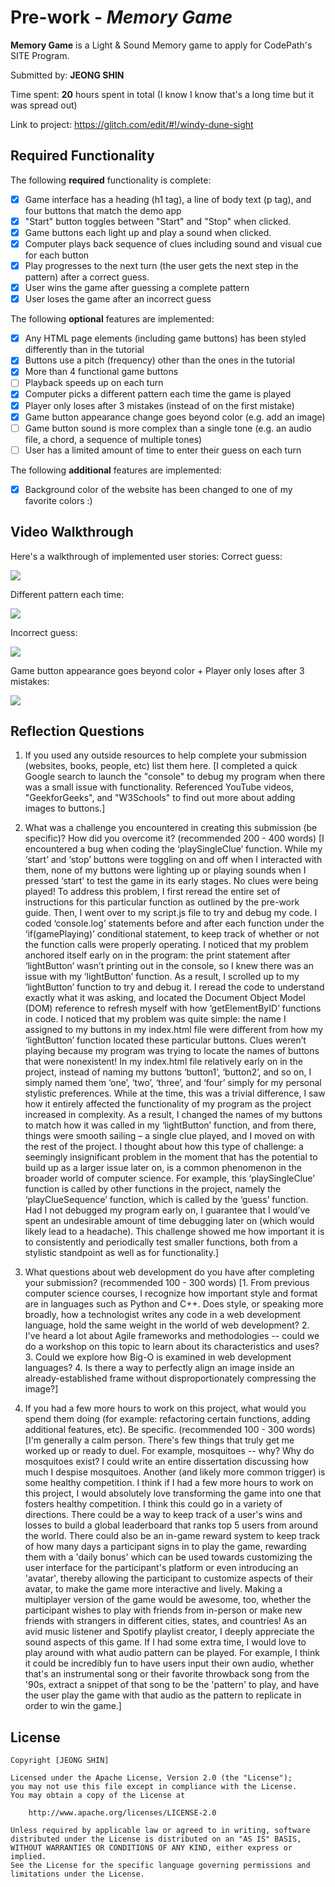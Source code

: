 # Pre-work - _Memory Game_

**Memory Game** is a Light & Sound Memory game to apply for CodePath's SITE Program.

Submitted by: **JEONG SHIN**

Time spent: **20** hours spent in total (I know I know that's a long time but it was spread out)

Link to project: https://glitch.com/edit/#!/windy-dune-sight 

## Required Functionality

The following **required** functionality is complete:

- [x] Game interface has a heading (h1 tag), a line of body text (p tag), and four buttons that match the demo app
- [x] "Start" button toggles between "Start" and "Stop" when clicked.
- [x] Game buttons each light up and play a sound when clicked.
- [x] Computer plays back sequence of clues including sound and visual cue for each button
- [x] Play progresses to the next turn (the user gets the next step in the pattern) after a correct guess.
- [x] User wins the game after guessing a complete pattern
- [x] User loses the game after an incorrect guess

The following **optional** features are implemented:

- [x] Any HTML page elements (including game buttons) has been styled differently than in the tutorial
- [x] Buttons use a pitch (frequency) other than the ones in the tutorial
- [x] More than 4 functional game buttons
- [ ] Playback speeds up on each turn
- [x] Computer picks a different pattern each time the game is played
- [x] Player only loses after 3 mistakes (instead of on the first mistake)
- [x] Game button appearance change goes beyond color (e.g. add an image)
- [ ] Game button sound is more complex than a single tone (e.g. an audio file, a chord, a sequence of multiple tones)
- [ ] User has a limited amount of time to enter their guess on each turn

The following **additional** features are implemented:

- [x] Background color of the website has been changed to one of my favorite colors :)

## Video Walkthrough

Here's a walkthrough of implemented user stories:
Correct guess:

![](https://i.imgur.com/LrfYuHS.gif)

Different pattern each time:

![](https://i.imgur.com/zEfl0ME.gif)

Incorrect guess:

![](https://i.imgur.com/UCYkIZE.gif)

Game button appearance goes beyond color + Player only loses after 3 mistakes:

![](https://i.imgur.com/nCIHzwb.gif)


## Reflection Questions

1. If you used any outside resources to help complete your submission (websites, books, people, etc) list them here.
   [I completed a quick Google search to launch the "console" to debug my program when there was a small issue with functionality.
   Referenced YouTube videos, "GeekforGeeks", and "W3Schools" to find out more about adding images to buttons.]

2. What was a challenge you encountered in creating this submission (be specific)? How did you overcome it? (recommended 200 - 400 words)
   [I encountered a bug when coding the ‘playSingleClue’ function. While my ‘start’ and ‘stop’ buttons were toggling on and off when I interacted with them, none of my buttons were lighting up or playing sounds when I pressed ‘start’ to test the game in its early stages. No clues were being played! To address this problem, I first reread the entire set of instructions for this particular function as outlined by the pre-work guide. Then, I went over to my script.js file to try and debug my code. I coded ‘console.log’ statements before and after each function under the ‘if(gamePlaying)’ conditional statement, to keep track of whether or not the function calls were properly operating. I noticed that my problem anchored itself early on in the program: the print statement after ‘lightButton’ wasn’t printing out in the console, so I knew there was an issue with my ‘lightButton’ function. As a result, I scrolled up to my ‘lightButton’ function to try and debug it. I reread the code to understand exactly what it was asking, and located the Document Object Model (DOM) reference to refresh myself with how ‘getElementByID’ functions in code. I noticed that my problem was quite simple: the name I assigned to my buttons in my index.html file were different from how my ‘lightButton’ function located these particular buttons. Clues weren’t playing because my program was trying to locate the names of buttons that were nonexistent! In my index.html file relatively early on in the project, instead of naming my buttons ‘button1’, ‘button2’, and so on, I simply named them ‘one’, ‘two’, ‘three’, and ‘four’ simply for my personal stylistic preferences. While at the time, this was a trivial difference, I saw how it entirely affected the functionality of my program as the project increased in complexity. As a result, I changed the names of my buttons to match how it was called in my ‘lightButton’ function, and from there, things were smooth sailing – a single clue played, and I moved on with the rest of the project. I thought about how this type of challenge: a seemingly insignificant problem in the moment that has the potential to build up as a larger issue later on, is a common phenomenon in the broader world of computer science. For example, this ‘playSingleClue’ function is called by other functions in the project, namely the ‘playClueSequence’ function, which is called by the ‘guess’ function. Had I not debugged my program early on, I guarantee that I would’ve spent an undesirable amount of time debugging later on (which would likely lead to a headache). This challenge showed me how important it is to consistently and periodically test smaller functions, both from a stylistic standpoint as well as for functionality.] 

3. What questions about web development do you have after completing your submission? (recommended 100 - 300 words)
   [1. From previous computer science courses, I recognize how important style and format are in languages such as Python and C++. Does style, or speaking more broadly, how a technologist writes any code in a web development language, hold the same weight in the world of web development?
   2. I've heard a lot about Agile frameworks and methodologies -- could we do a workshop on this topic to learn about its characteristics and uses?
   3. Could we explore how Big-O is examined in web development languages?
   4. Is there a way to perfectly align an image inside an already-established frame without disproportionately compressing the image?]

4. If you had a few more hours to work on this project, what would you spend them doing (for example: refactoring certain functions, adding additional features, etc). Be specific. (recommended 100 - 300 words)
   [I'm generally a calm person. There's few things that truly get me worked up or ready to duel. For example, mosquitoes -- why? Why do mosquitoes exist? I could write an entire dissertation discussing how much I despise mosquitoes. 
   Another (and likely more common trigger) is some healthy competition. I think if I had a few more hours to work on this project, I would absolutely love transforming the game into one that fosters healthy competition. I think this could go in a variety of directions. There could be a way to keep track of a user's wins and losses to build a global leaderboard that ranks top 5 users from around the world. There could also be an in-game reward system to keep track of how many days a participant signs in to play the game, rewarding them with a 'daily bonus' which can be used towards customizing the user interface for the participant's platform or even introducing an 'avatar', thereby allowing the participant to customize aspects of their avatar, to make the game more interactive and lively. Making a multiplayer version of the game would be awesome, too, whether the participant wishes to play with friends from in-person or make new friends with strangers in different cities, states, and countries!
   As an avid music listener and Spotify playlist creator, I deeply appreciate the sound aspects of this game. If I had some extra time, I would love to play around with what audio pattern can be played. For example, I think it could be incredibly fun to have users input their own audio, whether that's an instrumental song or their favorite throwback song from the '90s, extract a snippet of that song to be the 'pattern' to play, and have the user play the game with that audio as the pattern to replicate in order to win the game.]

## License

    Copyright [JEONG SHIN]

    Licensed under the Apache License, Version 2.0 (the "License");
    you may not use this file except in compliance with the License.
    You may obtain a copy of the License at

        http://www.apache.org/licenses/LICENSE-2.0

    Unless required by applicable law or agreed to in writing, software
    distributed under the License is distributed on an "AS IS" BASIS,
    WITHOUT WARRANTIES OR CONDITIONS OF ANY KIND, either express or implied.
    See the License for the specific language governing permissions and
    limitations under the License.
